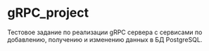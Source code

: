 # gRPC_project
Тестовое задание по реализации gRPC сервера с сервисами по добавлению, получению и изменению данных в БД PostgreSQL.
